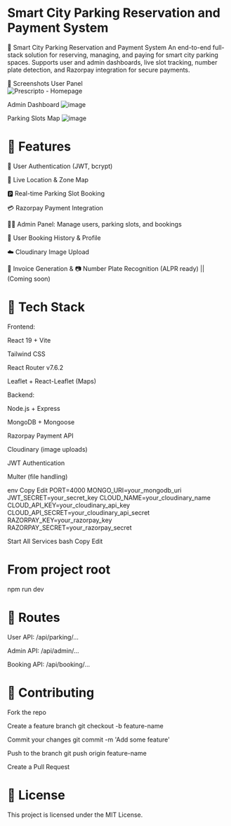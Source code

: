 # Smart City Parking Reservation and Payment System
🚗 Smart City Parking Reservation and Payment System
An end-to-end full-stack solution for reserving, managing, and paying for smart city parking spaces. Supports user and admin dashboards, live slot tracking, number plate detection, and Razorpay integration for secure payments.

📸 Screenshots
User Panel		 
![Prescripto - Homepage](https://github.com/user-attachments/assets/23572615-f471-4e58-a549-59121d103c26)

Admin Dashboard
![image](https://github.com/user-attachments/assets/59e71ef2-efca-4fba-b498-7d62b4341db1)

Parking Slots Map
![image](https://github.com/user-attachments/assets/ced43ab3-484c-4f02-a3b4-dbd23f528248)

# 🚀 Features
🔐 User Authentication (JWT, bcrypt)

📍 Live Location & Zone Map

🅿️ Real-time Parking Slot Booking

💳 Razorpay Payment Integration

🧑‍💼 Admin Panel: Manage users, parking slots, and bookings

📄 User Booking History & Profile

☁️ Cloudinary Image Upload

🧾 Invoice Generation & 📷 Number Plate Recognition (ALPR ready) || (Coming soon)

# 🧰 Tech Stack
Frontend:

React 19 + Vite

Tailwind CSS

React Router v7.6.2

Leaflet + React-Leaflet (Maps)

Backend:

Node.js + Express

MongoDB + Mongoose

Razorpay Payment API

Cloudinary (image uploads)

JWT Authentication

Multer (file handling)

env
Copy
Edit
PORT=4000
MONGO_URI=your_mongodb_uri
JWT_SECRET=your_secret_key
CLOUD_NAME=your_cloudinary_name
CLOUD_API_KEY=your_cloudinary_api_key
CLOUD_API_SECRET=your_cloudinary_api_secret
RAZORPAY_KEY=your_razorpay_key
RAZORPAY_SECRET=your_razorpay_secret

 Start All Services
bash
Copy
Edit
# From project root
npm run dev

# 🔑 Routes
User API: /api/parking/...

Admin API: /api/admin/...

Booking API: /api/booking/...

# 🤝 Contributing
Fork the repo

Create a feature branch git checkout -b feature-name

Commit your changes git commit -m 'Add some feature'

Push to the branch git push origin feature-name

Create a Pull Request

# 📜 License
This project is licensed under the MIT License.
